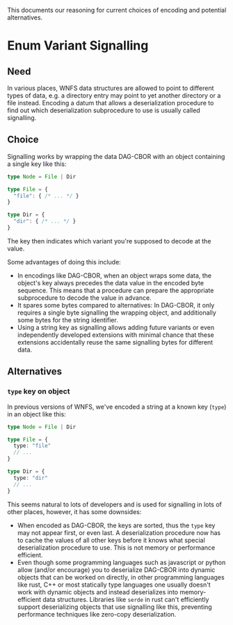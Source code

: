 This documents our reasoning for current choices of encoding and potential alternatives.

# Enum Variant Signalling

## Need

In various places, WNFS data structures are allowed to point to different types of data, e.g. a directory entry may point to yet another directory or a file instead. Encoding a datum that allows a deserialization procedure to find out which deserialization subprocedure to use is usually called signalling.

## Choice

Signalling works by wrapping the data DAG-CBOR with an object containing a single key like this:

```typescript
type Node = File | Dir

type File = {
  "file": { /* ... */ }
}

type Dir = {
  "dir": { /* ... */ }
}
```

The key then indicates which variant you're supposed to decode at the value.

Some advantages of doing this include:
- In encodings like DAG-CBOR, when an object wraps some data, the object's key always precedes the data value in the encoded byte sequence. This means that a procedure can prepare the appropriate subprocedure to decode the value in advance.
- It spares some bytes compared to alternatives: In DAG-CBOR, it only requires a single byte signalling the wrapping object, and additionally some bytes for the string identifier.
- Using a string key as signalling allows adding future variants or even independently developed extensions with minimal chance that these extensions accidentally reuse the same signalling bytes for different data.

## Alternatives

### `type` key on object

In previous versions of WNFS, we've encoded a string at a known key (`type`) in an object like this:

```typescript
type Node = File | Dir

type File = {
  type: "file"
  // ...
}

type Dir = {
  type: "dir"
  // ...
}
```

This seems natural to lots of developers and is used for signalling in lots of other places, however, it has some downsides:
- When encoded as DAG-CBOR, the keys are sorted, thus the `type` key may not appear first, or even last. A deserialization procedure now has to cache the values of all other keys before it knows what special deserialization procedure to use. This is not memory or performance efficient.
- Even though some programming languages such as javascript or python allow (and/or encourage) you to deserialize DAG-CBOR into dynamic objects that can be worked on directly, in other programming languages like rust, C++ or most statically type languages one usually doesn't work with dynamic objects and instead deserializes into memory-efficient data structures. Libraries like `serde` in rust can't efficiently support deserializing objects that use signalling like this, preventing performance techniques like zero-copy deserialization.
